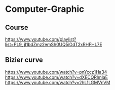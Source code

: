 # Computer-Graphic
## Course
https://www.youtube.com/playlist?list=PL9_jI1bdZmz2emSh0UQ5iOdT2xRHFHL7E

## Bizier curve
https://www.youtube.com/watch?v=pnYccz1Ha34
https://www.youtube.com/watch?v=dXECQRlmIaE
https://www.youtube.com/watch?v=2hL1LGMVnVM
